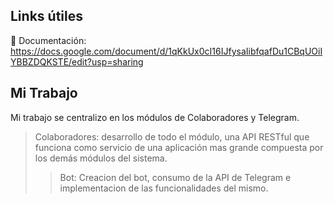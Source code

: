 ## Links útiles

​📜​ Documentación: 
https://docs.google.com/document/d/1qKkUx0cI16IJfysaIibfqafDu1CBqUOiIYBBZDQKSTE/edit?usp=sharing

## Mi Trabajo

Mi trabajo se centralizo en los módulos de Colaboradores y Telegram.
> Colaboradores: desarrollo de todo el módulo, una API RESTful que funciona como servicio de una aplicación mas grande compuesta por los demás   módulos del sistema.
>>Bot: Creacion del bot, consumo de la API de Telegram e implementacion de las funcionalidades del mismo.
